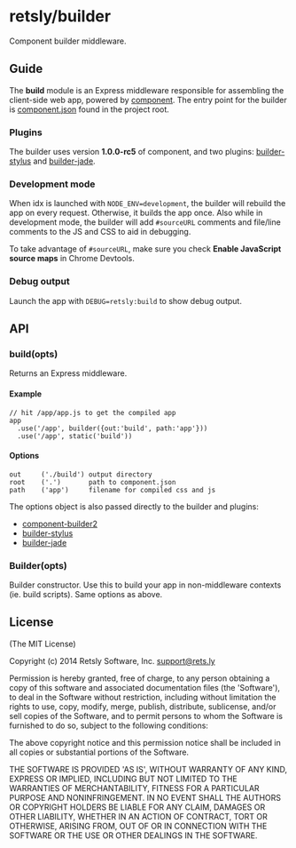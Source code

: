 
# retsly/builder

Component builder middleware.

## Guide

The **build** module is an Express middleware responsible for assembling
the client-side web app, powered by [component][1]. The entry point for
the builder is [component.json][2] found in the project root.

### Plugins

The builder uses version **1.0.0-rc5** of component, and two plugins:
[builder-stylus][3] and [builder-jade][4].

### Development mode

When idx is launched with `NODE_ENV=development`, the builder will
rebuild the app on every request. Otherwise, it builds the app once.
Also while in development mode, the builder will add `#sourceURL`
comments and file/line comments to the JS and CSS to aid in debugging.

To take advantage of `#sourceURL`, make sure you check **Enable
JavaScript source maps** in Chrome Devtools.

### Debug output

Launch the app with `DEBUG=retsly:build` to show debug output.

## API

### build(opts)

Returns an Express middleware.

#### Example

    // hit /app/app.js to get the compiled app
    app
      .use('/app', builder({out:'build', path:'app'}))
      .use('/app', static('build'))

#### Options

    out     ('./build') output directory
    root    ('.')       path to component.json
    path    ('app')     filename for compiled css and js

The options object is also passed directly to the builder and plugins:

- [component-builder2](https://github.com/component/builder2.js)
- [builder-stylus](https://github.com/retsly/builder-stylus)
- [builder-jade](https://github.com/component/builder-jade)

### Builder(opts)

Builder constructor. Use this to build your app in non-middleware
contexts (ie. build scripts). Same options as above.

## License

(The MIT License)

Copyright (c) 2014 Retsly Software, Inc. <support@rets.ly>

Permission is hereby granted, free of charge, to any person obtaining a copy of this software and associated documentation files (the 'Software'), to deal in the Software without restriction, including without limitation the rights to use, copy, modify, merge, publish, distribute, sublicense, and/or sell copies of the Software, and to permit persons to whom the Software is furnished to do so, subject to the following conditions:

The above copyright notice and this permission notice shall be included in all copies or substantial portions of the Software.

THE SOFTWARE IS PROVIDED 'AS IS', WITHOUT WARRANTY OF ANY KIND, EXPRESS OR IMPLIED, INCLUDING BUT NOT LIMITED TO THE WARRANTIES OF MERCHANTABILITY, FITNESS FOR A PARTICULAR PURPOSE AND NONINFRINGEMENT. IN NO EVENT SHALL THE AUTHORS OR COPYRIGHT HOLDERS BE LIABLE FOR ANY CLAIM, DAMAGES OR OTHER LIABILITY, WHETHER IN AN ACTION OF CONTRACT, TORT OR OTHERWISE, ARISING FROM, OUT OF OR IN CONNECTION WITH THE SOFTWARE OR THE USE OR OTHER DEALINGS IN THE SOFTWARE.

[1]:https://github.com/component/component
[2]:https://github.com/Retsly/idx/blob/master/component.json
[3]:https://github.com/Retsly/builder-stylus
[4]:https://github.com/component/builder-jade
